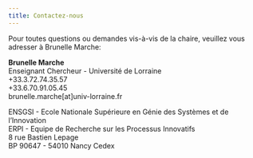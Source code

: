 ```yaml
---
title: Contactez-nous
---
```


Pour toutes questions ou demandes vis-à-vis de la chaire, veuillez vous adresser à Brunelle Marche:

**Brunelle Marche**<br>
Enseignant Chercheur - Université de Lorraine <br>
+33.3.72.74.35.57 <br>
+33.6.70.91.05.45<br>
brunelle.marche[at]univ-lorraine.fr <br>

ENSGSI - Ecole Nationale Supérieure en Génie des Systèmes et de l’Innovation<br>
ERPI - Equipe de Recherche sur les Processus Innovatifs<br>
8 rue Bastien Lepage<br>
BP 90647 - 54010 Nancy Cedex